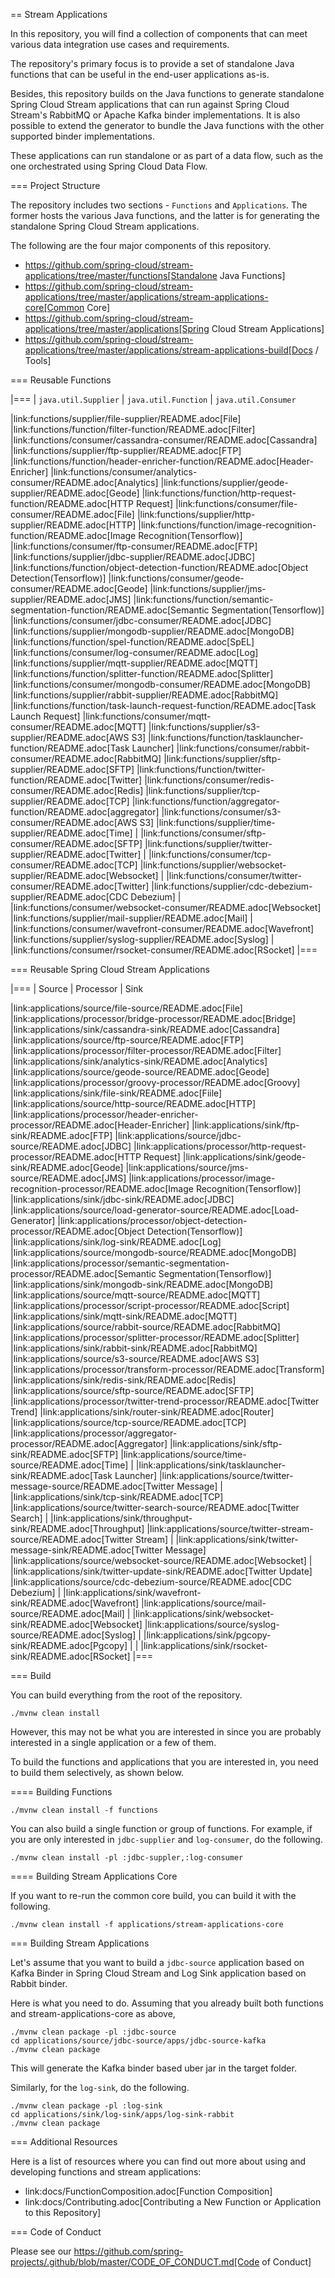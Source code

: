 == Stream Applications

In this repository, you will find a collection of components that can meet various data integration use cases and requirements.

The repository's primary focus is to provide a set of standalone Java functions that can be useful in the end-user
applications as-is.

Besides, this repository builds on the Java functions to generate standalone Spring Cloud Stream applications that can run
against Spring Cloud Stream's RabbitMQ or Apache Kafka binder implementations. It is also possible to extend the generator
to bundle the Java functions with the other supported binder implementations.

These applications can run standalone or as part of a data flow, such as the one orchestrated using Spring Cloud Data Flow.

=== Project Structure

The repository includes two sections - `Functions` and `Applications`. The former hosts the various Java functions, and
the latter is for generating the standalone Spring Cloud Stream applications.

The following are the four major components of this repository.

* https://github.com/spring-cloud/stream-applications/tree/master/functions[Standalone Java Functions]
* https://github.com/spring-cloud/stream-applications/tree/master/applications/stream-applications-core[Common Core]
* https://github.com/spring-cloud/stream-applications/tree/master/applications[Spring Cloud Stream Applications]
* https://github.com/spring-cloud/stream-applications/tree/master/applications/stream-applications-build[Docs / Tools]

=== Reusable Functions

|===
| `java.util.Supplier` | `java.util.Function` | `java.util.Consumer`

|link:functions/supplier/file-supplier/README.adoc[File]
|link:functions/function/filter-function/README.adoc[Filter]
|link:functions/consumer/cassandra-consumer/README.adoc[Cassandra]
|link:functions/supplier/ftp-supplier/README.adoc[FTP]
|link:functions/function/header-enricher-function/README.adoc[Header-Enricher]
|link:functions/consumer/analytics-consumer/README.adoc[Analytics]
|link:functions/supplier/geode-supplier/README.adoc[Geode]
|link:functions/function/http-request-function/README.adoc[HTTP Request]
|link:functions/consumer/file-consumer/README.adoc[File]
|link:functions/supplier/http-supplier/README.adoc[HTTP]
|link:functions/function/image-recognition-function/README.adoc[Image Recognition(Tensorflow)]
|link:functions/consumer/ftp-consumer/README.adoc[FTP]
|link:functions/supplier/jdbc-supplier/README.adoc[JDBC]
|link:functions/function/object-detection-function/README.adoc[Object Detection(Tensorflow)]
|link:functions/consumer/geode-consumer/README.adoc[Geode]
|link:functions/supplier/jms-supplier/README.adoc[JMS]
|link:functions/function/semantic-segmentation-function/README.adoc[Semantic Segmentation(Tensorflow)]
|link:functions/consumer/jdbc-consumer/README.adoc[JDBC]
|link:functions/supplier/mongodb-supplier/README.adoc[MongoDB]
|link:functions/function/spel-function/README.adoc[SpEL]
|link:functions/consumer/log-consumer/README.adoc[Log]
|link:functions/supplier/mqtt-supplier/README.adoc[MQTT]
|link:functions/function/splitter-function/README.adoc[Splitter]
|link:functions/consumer/mongodb-consumer/README.adoc[MongoDB]
|link:functions/supplier/rabbit-supplier/README.adoc[RabbitMQ]
|link:functions/function/task-launch-request-function/README.adoc[Task Launch Request]
|link:functions/consumer/mqtt-consumer/README.adoc[MQTT]
|link:functions/supplier/s3-supplier/README.adoc[AWS S3]
|link:functions/function/tasklauncher-function/README.adoc[Task Launcher]
|link:functions/consumer/rabbit-consumer/README.adoc[RabbitMQ]
|link:functions/supplier/sftp-supplier/README.adoc[SFTP]
|link:functions/function/twitter-function/README.adoc[Twitter]
|link:functions/consumer/redis-consumer/README.adoc[Redis]
|link:functions/supplier/tcp-supplier/README.adoc[TCP]
|link:functions/function/aggregator-function/README.adoc[aggregator]
|link:functions/consumer/s3-consumer/README.adoc[AWS S3]
|link:functions/supplier/time-supplier/README.adoc[Time]
|
|link:functions/consumer/sftp-consumer/README.adoc[SFTP]
|link:functions/supplier/twitter-supplier/README.adoc[Twitter]
|
|link:functions/consumer/tcp-consumer/README.adoc[TCP]
|link:functions/supplier/websocket-supplier/README.adoc[Websocket]
|
|link:functions/consumer/twitter-consumer/README.adoc[Twitter]
|link:functions/supplier/cdc-debezium-supplier/README.adoc[CDC Debezium]
|
|link:functions/consumer/websocket-consumer/README.adoc[Websocket]
|link:functions/supplier/mail-supplier/README.adoc[Mail]
|
|link:functions/consumer/wavefront-consumer/README.adoc[Wavefront]
|link:functions/supplier/syslog-supplier/README.adoc[Syslog]
|
|link:functions/consumer/rsocket-consumer/README.adoc[RSocket]
|===

=== Reusable Spring Cloud Stream Applications

|===
| Source | Processor | Sink

|link:applications/source/file-source/README.adoc[File]
|link:applications/processor/bridge-processor/README.adoc[Bridge]
|link:applications/sink/cassandra-sink/README.adoc[Cassandra]
|link:applications/source/ftp-source/README.adoc[FTP]
|link:applications/processor/filter-processor/README.adoc[Filter]
|link:applications/sink/analytics-sink/README.adoc[Analytics]
|link:applications/source/geode-source/README.adoc[Geode]
|link:applications/processor/groovy-processor/README.adoc[Groovy]
|link:applications/sink/file-sink/README.adoc[Fiile]
|link:applications/source/http-source/README.adoc[HTTP]
|link:applications/processor/header-enricher-processor/README.adoc[Header-Enricher]
|link:applications/sink/ftp-sink/README.adoc[FTP]
|link:applications/source/jdbc-source/README.adoc[JDBC]
|link:applications/processor/http-request-processor/README.adoc[HTTP Request]
|link:applications/sink/geode-sink/README.adoc[Geode]
|link:applications/source/jms-source/README.adoc[JMS]
|link:applications/processor/image-recognition-processor/README.adoc[Image Recognition(Tensorflow)]
|link:applications/sink/jdbc-sink/README.adoc[JDBC]
|link:applications/source/load-generator-source/README.adoc[Load-Generator]
|link:applications/processor/object-detection-processor/README.adoc[Object Detection(Tensorflow)]
|link:applications/sink/log-sink/README.adoc[Log]
|link:applications/source/mongodb-source/README.adoc[MongoDB]
|link:applications/processor/semantic-segmentation-processor/README.adoc[Semantic Segmentation(Tensorflow)]
|link:applications/sink/mongodb-sink/README.adoc[MongoDB]
|link:applications/source/mqtt-source/README.adoc[MQTT]
|link:applications/processor/script-processor/README.adoc[Script]
|link:applications/sink/mqtt-sink/README.adoc[MQTT]
|link:applications/source/rabbit-source/README.adoc[RabbitMQ]
|link:applications/processor/splitter-processor/README.adoc[Splitter]
|link:applications/sink/rabbit-sink/README.adoc[RabbitMQ]
|link:applications/source/s3-source/README.adoc[AWS S3]
|link:applications/processor/transform-processor/README.adoc[Transform]
|link:applications/sink/redis-sink/README.adoc[Redis]
|link:applications/source/sftp-source/README.adoc[SFTP]
|link:applications/processor/twitter-trend-processor/README.adoc[Twitter Trend]
|link:applications/sink/router-sink/README.adoc[Router]
|link:applications/source/tcp-source/README.adoc[TCP]
|link:applications/processor/aggregator-processor/README.adoc[Aggregator]
|link:applications/sink/sftp-sink/README.adoc[SFTP]
|link:applications/source/time-source/README.adoc[Time]
|
|link:applications/sink/tasklauncher-sink/README.adoc[Task Launcher]
|link:applications/source/twitter-message-source/README.adoc[Twitter Message]
|
|link:applications/sink/tcp-sink/README.adoc[TCP]
|link:applications/source/twitter-search-source/README.adoc[Twitter Search]
|
|link:applications/sink/throughput-sink/README.adoc[Throughput]
|link:applications/source/twitter-stream-source/README.adoc[Twitter Stream]
|
|link:applications/sink/twitter-message-sink/README.adoc[Twitter Message]
|link:applications/source/websocket-source/README.adoc[Websocket]
|
|link:applications/sink/twitter-update-sink/README.adoc[Twitter Update]
|link:applications/source/cdc-debezium-source/README.adoc[CDC Debezium]
|
|link:applications/sink/wavefront-sink/README.adoc[Wavefront]
|link:applications/source/mail-source/README.adoc[Mail]
|
|link:applications/sink/websocket-sink/README.adoc[Websocket]
|link:applications/source/syslog-source/README.adoc[Syslog]
|
|link:applications/sink/pgcopy-sink/README.adoc[Pgcopy]
|
|
|link:applications/sink/rsocket-sink/README.adoc[RSocket]
|===

=== Build

You can build everything from the root of the repository.

`./mvnw clean install`

However, this may not be what you are interested in since you are probably interested in a single application or a few of them.

To build the functions and applications that you are interested in, you need to build them selectively, as shown below.

==== Building Functions

`./mvnw clean install -f functions`

You can also build a single function or group of functions.
For example, if you are only interested in `jdbc-supplier` and `log-consumer`, do the following.

`./mvnw clean install -pl :jdbc-suppler,:log-consumer`

==== Building Stream Applications Core

If you want to re-run the common core build, you can build it with the following.

`./mvnw clean install -f applications/stream-applications-core`

=== Building Stream Applications

Let's assume that you want to build a `jdbc-source` application based on Kafka Binder in Spring Cloud Stream and Log Sink
application based on Rabbit binder.

Here is what you need to do.
Assuming that you already built both functions and stream-applications-core as above,

```
./mvnw clean package -pl :jdbc-source
cd applications/source/jdbc-source/apps/jdbc-source-kafka
./mvnw clean package
```

This will generate the Kafka binder based uber jar in the target folder.

Similarly, for the `log-sink`, do the following.

```
./mvnw clean package -pl :log-sink
cd applications/sink/log-sink/apps/log-sink-rabbit
./mvnw clean package
```

=== Additional Resources

Here is a list of resources where you can find out more about using and developing functions and stream applications:

* link:docs/FunctionComposition.adoc[Function Composition]
* link:docs/Contributing.adoc[Contributing a New Function or Application to this Repository]

=== Code of Conduct

Please see our https://github.com/spring-projects/.github/blob/master/CODE_OF_CONDUCT.md[Code of Conduct]
<!-- GitAds-Verify: 2FTDY8ARI6ID8ZMYGQLBTAX7OOXNJ33O -->
